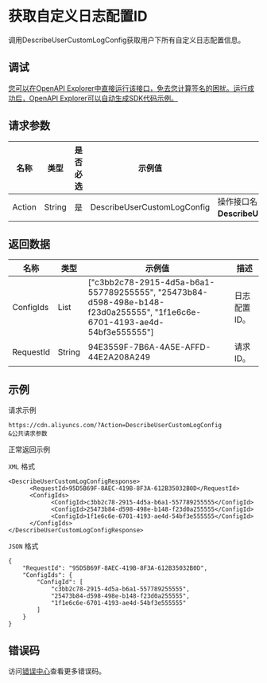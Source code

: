 # 获取自定义日志配置ID

调用DescribeUserCustomLogConfig获取用户下所有自定义日志配置信息。

## 调试

[您可以在OpenAPI Explorer中直接运行该接口，免去您计算签名的困扰。运行成功后，OpenAPI Explorer可以自动生成SDK代码示例。](https://api.aliyun.com/#product=Cdn&api=DescribeUserCustomLogConfig&type=RPC&version=2014-11-11)

## 请求参数

|名称|类型|是否必选|示例值|描述|
|--|--|----|---|--|
|Action|String|是|DescribeUserCustomLogConfig|操作接口名，系统规定参数，取值：**DescribeUserCustomLogConfig**。 |

## 返回数据

|名称|类型|示例值|描述|
|--|--|---|--|
|ConfigIds|List|\["c3bb2c78-2915-4d5a-b6a1-557789255555", "25473b84-d598-498e-b148-f23d0a255555", "1f1e6c6e-6701-4193-ae4d-54bf3e555555"\]|日志配置ID。 |
|RequestId|String|94E3559F-7B6A-4A5E-AFFD-44E2A208A249|请求ID。 |

## 示例

请求示例

```
https://cdn.aliyuncs.com/?Action=DescribeUserCustomLogConfig
&公共请求参数
```

正常返回示例

`XML` 格式

```
<DescribeUserCustomLogConfigResponse>
	  <RequestId>95D5B69F-8AEC-419B-8F3A-612B35032B0D</RequestId>
	  <ConfigIds>
		    <ConfigId>c3bb2c78-2915-4d5a-b6a1-557789255555</ConfigId>
		    <ConfigId>25473b84-d598-498e-b148-f23d0a255555</ConfigId>
		    <ConfigId>1f1e6c6e-6701-4193-ae4d-54bf3e555555</ConfigId>
	  </ConfigIds>
</DescribeUserCustomLogConfigResponse>
```

`JSON` 格式

```
{
    "RequestId": "95D5B69F-8AEC-419B-8F3A-612B35032B0D",
    "ConfigIds": {
        "ConfigId": [
            "c3bb2c78-2915-4d5a-b6a1-557789255555",
            "25473b84-d598-498e-b148-f23d0a255555",
            "1f1e6c6e-6701-4193-ae4d-54bf3e555555"
        ]
    }
}
```

## 错误码

访问[错误中心](https://error-center.aliyun.com/status/product/Cdn)查看更多错误码。

